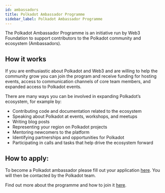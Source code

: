 ```yaml
---
id: ambassadors
title: Polkadot Ambassador Programme
sidebar_label: Polkadot Ambassador Programme
---
```


The Polkadot Ambassador Programme is an initiative run by Web3 Foundation to support contributors to
the Polkadot community and ecosystem (Ambassadors).

## How it works

If you are enthusiastic about Polkadot and Web3 and are willing to help the community grow you can
join the program and receive funding for hosting events, access to communication channels of core
team members, and expanded access to Polkadot events.

There are many ways you can be involved in expanding Polkadot’s ecosystem, for example by:

- Contributing code and documentation related to the ecosystem
- Speaking about Polkadot at events, workshops, and meetups
- Writing blog posts
- Representing your region on Polkadot projects
- Mentoring newcomers to the platform
- Identifying partnerships and opportunities for Polkadot
- Participating in calls and tasks that help drive the ecosystem forward

## How to apply:

To become a Polkadot ambassador please fill out your application
[here](https://share.hsforms.com/1LtBuOi1bSs-p8XGXC_hoyw4752a?__hstc=123948821.70a325bdf6a1bb40f540ac9a8a360d8b.1598640553003.1610053172383.1610445961306.40&__hssc=123948821.1.1610445961306&__hsfp=1205054983).
You will then be contacted by the Polkadot team.

Find out more about the programme and how to join it
[here](https://polkadot.network/polkadot-ambassador-program/?utm_source=twitter&utm_medium=social&utm_campaign=Ambassador%20program).
